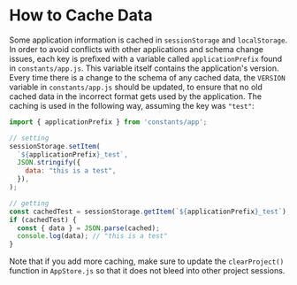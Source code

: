 # How to Cache Data

Some application information is cached in `sessionStorage` and `localStorage`. In order to avoid conflicts with other applications and schema change issues, each key is prefixed with a variable called `applicationPrefix` found in `constants/app.js`. This variable itself contains the application's version. Every time there is a change to the schema of any cached data, the `VERSION` variable in `constants/app.js` should be updated, to ensure that no old cached data in the incorrect format gets used by the application. The caching is used in the following way, assuming the key was `"test"`:

```js
import { applicationPrefix } from 'constants/app';

// setting
sessionStorage.setItem(
  `${applicationPrefix}_test`,
  JSON.stringify({
    data: "this is a test",
  }),
);

// getting
const cachedTest = sessionStorage.getItem(`${applicationPrefix}_test`);
if (cachedTest) {
  const { data } = JSON.parse(cached);
  console.log(data); // "this is a test"
}
```

Note that if you add more caching, make sure to update the `clearProject()` function in `AppStore.js` so that it does not bleed into other project sessions.